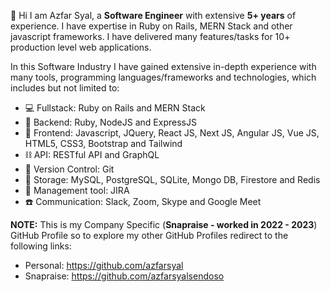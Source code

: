 
👋 Hi I am Azfar Syal, a **Software Engineer** with extensive **5+ years** of experience. I have expertise in Ruby on Rails, MERN Stack and other javascript frameworks. I have delivered many features/tasks for 10+ production level web applications.

In this Software Industry I have gained extensive in-depth experience with many tools, programming languages/frameworks and technologies, which includes but not limited to:

- 💻 Fullstack: Ruby on Rails and MERN Stack
- 🤖 Backend: Ruby, NodeJS and ExpressJS
- 🎨 Frontend: Javascript, JQuery, React JS, Next JS, Angular JS, Vue JS, HTML5, CSS3, Bootstrap and Tailwind
- ⛓️ API: RESTful API and GraphQL
- 🔗 Version Control: Git
- 💾 Storage: MySQL, PostgreSQL, SQLite, Mongo DB, Firestore and Redis
- 🔭 Management tool: JIRA
- ☎️ Communication: Slack, Zoom, Skype and Google Meet

**NOTE:** This is my Company Specific (**Snapraise - worked in 2022 - 2023**) GitHub Profile so to explore my other GitHub Profiles redirect to the following links:

- Personal: https://github.com/azfarsyal
- Snapraise: https://github.com/azfarsyalsendoso
